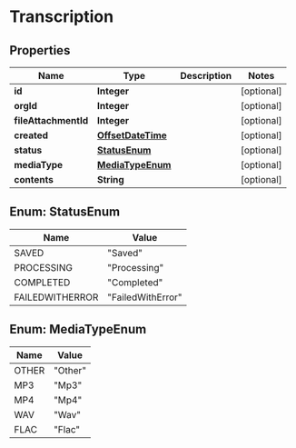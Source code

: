 

# Transcription

## Properties

Name | Type | Description | Notes
------------ | ------------- | ------------- | -------------
**id** | **Integer** |  |  [optional]
**orgId** | **Integer** |  |  [optional]
**fileAttachmentId** | **Integer** |  |  [optional]
**created** | [**OffsetDateTime**](OffsetDateTime.md) |  |  [optional]
**status** | [**StatusEnum**](#StatusEnum) |  |  [optional]
**mediaType** | [**MediaTypeEnum**](#MediaTypeEnum) |  |  [optional]
**contents** | **String** |  |  [optional]



## Enum: StatusEnum

Name | Value
---- | -----
SAVED | &quot;Saved&quot;
PROCESSING | &quot;Processing&quot;
COMPLETED | &quot;Completed&quot;
FAILEDWITHERROR | &quot;FailedWithError&quot;



## Enum: MediaTypeEnum

Name | Value
---- | -----
OTHER | &quot;Other&quot;
MP3 | &quot;Mp3&quot;
MP4 | &quot;Mp4&quot;
WAV | &quot;Wav&quot;
FLAC | &quot;Flac&quot;



